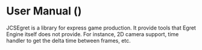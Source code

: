 # <span class="manual-name"></span> User Manual (<span class="version-num-01"></span>)

JCSEgret is a library for express game production. It provide tools that 
Egret Engine itself does not provide. For instance, 2D camera support, 
time handler to get the delta time between frames, etc.
